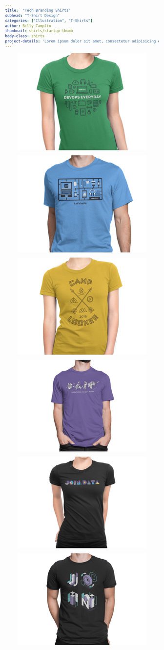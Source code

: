 ```yaml
---
title:  "Tech Branding Shirts"
subhead: "T-Shirt Design"
categories: ["Illustration", "T-Shirts"]
author: Billy Tamplin
thumbnail: shirts/startup-thumb
body-class: shirts
project-details: 'Lorem ipsum dolor sit amet, consectetur adipisicing elit, sed do eiusmod tempor incididunt ut labore et dolore magna aliqua. Ut enim ad minim veniam, quis nostrud exercitation ullamco laboris nisi ut aliquip ex ea commodo consequat.'
---
```


<section class="container">
  <div class="row">
    <figure>
      <img src="../img/shirts/shirt-devops.jpg" alt="">
    </figure>
    <figure>
      <img src="../img/shirts/shirt-build.jpg" alt="">
    </figure>
    <figure>
      <img src="../img/shirts/shirt-camp.jpg" alt="">
    </figure>
    <figure>
      <img src="../img/shirts/shirt-join-iso.png" alt="">
    </figure>
    <figure>
      <img src="../img/shirts/shirt-join-pattern.png" alt="">
    </figure>
    <figure>
      <img src="../img/shirts/shirt-iso-2.png" alt="">
    </figure>
  </div>
</section>
